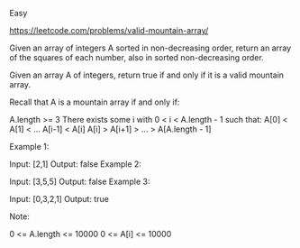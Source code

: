 Easy

https://leetcode.com/problems/valid-mountain-array/

Given an array of integers A sorted in non-decreasing order, return an array of the squares of each number, also in sorted non-decreasing order.

 

Given an array A of integers, return true if and only if it is a valid mountain array.

Recall that A is a mountain array if and only if:

A.length >= 3
There exists some i with 0 < i < A.length - 1 such that:
A[0] < A[1] < ... A[i-1] < A[i]
A[i] > A[i+1] > ... > A[A.length - 1]


 

Example 1:

Input: [2,1]
Output: false
Example 2:

Input: [3,5,5]
Output: false
Example 3:

Input: [0,3,2,1]
Output: true
 

Note:

0 <= A.length <= 10000
0 <= A[i] <= 10000 